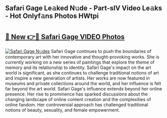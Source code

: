 ## Safari Gage Le𝚊ked N𝚞de - Part-slV Video Le𝚊ks - Hot Onlyf𝚊ns Photos HWtpi

# <h2><a href="http://ab57903.deff.icu/?id=Safari+Gage">🔗 New 👉🔴 Safari Gage VIDEO Photos</a></h2>

[![Safari Gage N𝚞des](https://i.imgur.com/rIISA9y.gif)](http://ab57903.deff.icu/?id=Safari+Gage)
Safari Gage continues to push the boundaries of contemporary art with her innovative and thought-provoking works. She is currently working on a new series of paintings that explore the theme of memory and its relationship to identity. Safari Gage's impact on the art world is significant, as she continues to challenge traditional notions of art and inspire a new generation of artists. Her works are now featured in museums and private collections around the world, and her influence is felt far beyond the art world. Safari Gage's influence extends beyond her online presence. Her rise to prominence has sparked discussions about the changing landscape of online content creation and the complexities of online fandom. Her controversial approach has challenged traditional notions of beauty, sexuality, and female empowerment.

